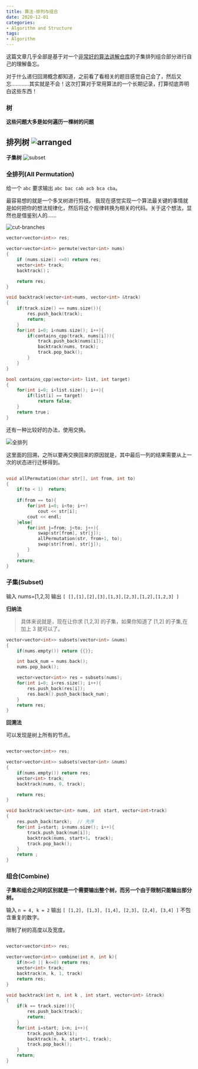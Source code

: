 ```yaml
---
title: 算法-排列与组合
date: 2020-12-01
categories:
- Algorithm and Structure
tags:
- Algorithm
---
```


这篇文章几乎全部是基于对一个[非常好的算法讲解仓库](https://github.com/megahertz66/fucking-algorithm)的子集排列组合部分进行自己的理解备忘。

对于什么递归回溯概念都知道，之前看了看相关的题目感觉自己会了，然后又忘…………其实就是不会！这次打算对于常用算法的一个长期记录，打算彻底弄明白这些东西！

### 树

**这些问题大多是如何遍历一棵树的问题**

**排列树**
![arranged](/picture/arranged.png)
-------------

**子集树**
![subset](/picture/subset.png)



### 全排列(All Permutation)

给一个 `abc` 要求输出 `abc bac cab acb bca cba`。

最容易想的就是一个多叉树进行剪枝。
我现在感觉实现一个算法最关键的事情就是如何把你的想法规律化，然后将这个规律转换为相关的代码。关于这个想法，显然也是借鉴别人的……

![cut-branches](/picture/cut_branches.png)

```c++
vector<vector<int>> res;

vector<vector<int>> permute(vector<int> nums)
{
    if (nums.size() <=0) return res;
    vector<int> track;
    backtrack()；

    return res;
}

void backtrack(vector<int>nums, vector<int> &track)
{
    if(track.size() == nums.size()){
        res.push_back(track);
        return;
    }
    for(int i=0; i<nums.size(); i++){
        if(contains_cpp(track, nums[i])){
            track.push_back(nums[i]);
            backtrack(nums, track);
            track.pop_back();
        }
    }
}

bool contains_cpp(vector<int> list, int target)
{
    for(int i=0; i<list.size(); i++){
        if(list[i] == target)
            return false;
    }
    return true；
}
```

还有一种比较好的办法，使用交换。

![全排列](/picture/allpermutation.png)

这里面的回溯，之所以要再交换回来的原因就是，其中最后一列的结果需要从上一次的状态进行迁移得到。

```c

void allPermutation(char str[], int from, int to)
{
    if(to < 1)  return;
    
    if(from == to){
        for(int i=0; i<to; i++)
            cout << str[i];
        cout << endl;
    }else{
        for(int j=from; j<to; j++){
            swap(str[from], str[j]);
            allPermutation(str, from+1, to);
            swap(str[from], str[j]);
        }
    }
    return;
}

```


### 子集(Subset)

输入 nums=[1,2,3] 输出  `[ [],[1],[2],[3],[1,3],[2,3],[1,2],[1,2,3] ]`

**归纳法**

> 具体来说就是，现在让你求 [1,2,3] 的子集，如果你知道了 [1,2] 的子集,在加上 3 就可以了。

```c++
vector<vector<int>> subsets(vector<int> &nums)
{
    if(nums.empty()) return {{}};

    int back_num = nums.back();
    nums.pop_back();

    vector<vector<int>> res = subsets(nums);
    for(int i=0; i<res.size(); i++){
        res.push_back(res[i]);
        res.back().push_back(back_num);
    }
    return res;
}
```

**回溯法**

可以发现是树上所有的节点。

```c++

vector<vector<int>> res;

vector<vector<int>> subsets(vector<int> &nums)
{
    if(nums.empty()) return res;
    vector<int> track;
    backtrack(nums, 0, track);

    return res;
}

void backtrack(vector<int> nums, int start, vector<int>track)
{
    res.push_back(tarck);  // 先序
    for(int i=start; i<nums.size(); i++){
        track.push_back(num[i]);
        backtrack(nums, start+1， track);
        track.pop_back();
    }
    return ;
}

```

### 组合(Combine)

**子集和组合之间的区别就是一个需要输出整个树，而另一个由于限制只能输出部分树。**

输入 `n = 4, k = 2` 输出  `[ [1,2], [1,3], [1,4], [2,3], [2,4], [3,4] ]` 不包含重复的数字。

限制了树的高度以及宽度。

```c++

vector<vector<int>> res;

vector<vector<int>> combine(int n, int k){
    if(n<=0 || k<=0) return res;
    vector<int> track;
    backtrack(n, k, 1, track)
    return res;
}

void backtrack(int n, int k , int start, vector<int> &track)
{
    if(k == track.size()){
        res.push_back(track);
        return;
    }
    for(int i=start; i<n; i++){
        track.push_back(i);
        backtrack(n, k, start+1, track);
        track.pop_back();
    }
    return;
}

```

